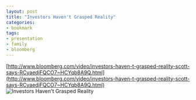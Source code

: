 ```yaml
---
layout: post
title: "Investors Haven't Grasped Reality"
categories:
- bookmark
tags:
- presentation
- family
- bloomberg
---
```

[http://www.bloomberg.com/video/investors-haven-t-grasped-reality-scott-says-RCyaedjFQCO7~HCYqb8A9Q.html](http://www.bloomberg.com/video/investors-haven-t-grasped-reality-scott-says-RCyaedjFQCO7~HCYqb8A9Q.html)
![Investors Haven't Grasped Reality](/images/posts/scott-reality.png)
